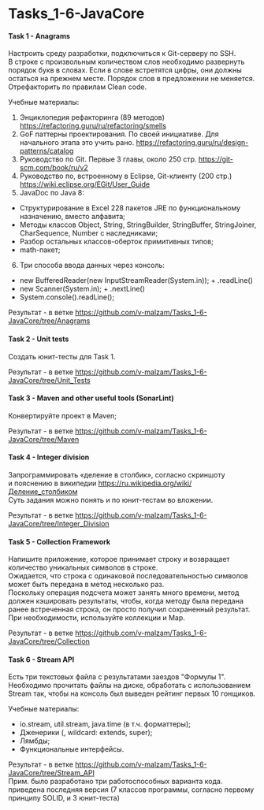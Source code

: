 # Tasks_1-6-JavaCore

#### Task 1 - Anagrams  
Настроить среду разработки, подключиться к Git-серверу по SSH.  
В строке с произвольным количеством слов необходимо развернуть порядок букв в словах. Если в слове встретятся цифры, они должны остаться на прежнем месте. Порядок слов в предложении не меняется. Отрефакторить по правилам Clean code.

Учебные материалы:
1.	Энциклопедия рефакторинга (89 методов)
https://refactoring.guru/ru/refactoring/smells
2.	GoF паттерны проектирования. По своей инициативе. Для начального этапа это учить рано.
https://refactoring.guru/ru/design-patterns/catalog
3.	Руководство по Git. Первые 3 главы, около 250 стр.
https://git-scm.com/book/ru/v2
4.	Руководство по, встроенному в Eclipse, Git-клиенту (200 стр.)
https://wiki.eclipse.org/EGit/User_Guide
5.	JavaDoc по Java 8:
-	Структурирование в Excel 228 пакетов JRE по функциональному назначению, вместо алфавита;
-	Методы классов Objeсt, String, StringBuilder, StringBuffer, StringJoiner, CharSequence, Number с наследниками;
-	Разбор остальных классов-оберток примитивных типов;
-	math-пакет;  
6. Три способа ввода данных через консоль:
- new BufferedReader(new InputStreamReader(System.in)); + .readLine()
- new Scanner(System.in); + .nextLine()
- System.console().readLine();

Результат - в ветке https://github.com/v-malzam/Tasks_1-6-JavaCore/tree/Anagrams

#### Task 2 - Unit tests  
Создать юнит-тесты для Task 1.

Результат - в ветке https://github.com/v-malzam/Tasks_1-6-JavaCore/tree/Unit_Tests

#### Task 3 - Maven and other useful tools (SonarLint)  
Конвертируйте проект в Maven;

Результат - в ветке https://github.com/v-malzam/Tasks_1-6-JavaCore/tree/Maven

#### Task 4 - Integer division  
Запрограммировать «деление в столбик», согласно скриншоту  
и пояснению в википедии https://ru.wikipedia.org/wiki/Деление_столбиком  
Суть задания можно понять и по юнит-тестам во вложении.

Результат - в ветке https://github.com/v-malzam/Tasks_1-6-JavaCore/tree/Integer_Division

#### Task 5 - Collection Framework  
Напишите приложение, которое принимает строку и возвращает количество уникальных символов в строке.  
Ожидается, что строка с одинаковой последовательностью символов может быть передана в метод несколько раз.  
Поскольку операция подсчета может занять много времени, метод должен кэшировать результаты, чтобы, когда методу была передана ранее встреченная строка, он просто получил сохраненный результат. При необходимости, используйте коллекции и Map.  

Результат - в ветке https://github.com/v-malzam/Tasks_1-6-JavaCore/tree/Collection

#### Task 6 - Stream API  
Есть три текстовых файла с результатами заездов "Формулы 1".  
Необходимо прочитать файлы на диске, обработать с использованием Stream так, чтобы на консоль был выведен рейтинг первых 10 гонщиков.  

Учебные материалы:  
-	io.stream, util.stream, java.time (в т.ч. форматтеры);  
-	Дженерики (<T>, wildcard: extends, super);  
-	Лямбды;  
-	Функциональные интерфейсы.  

Результат - в ветке https://github.com/v-malzam/Tasks_1-6-JavaCore/tree/Stream_API  
Прим. было разработано три работоспособных варианта кода. приведена последняя версия (7 классов программы, согласно первому принципу SOLID, и 3 юнит-теста)
